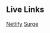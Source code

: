 ## Live Links

[Netlify](https://select-six-nowroz.netlify.app)
[Surge](https://select-six-nowroz.surge.sh)
